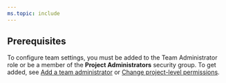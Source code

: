 ```yaml
---
ms.topic: include
---
```



<a name="pre-req"></a>


## Prerequisites

To configure team settings, you must be added to the Team Administrator role or be a member of the **Project Administrators** security group. To get added, see [Add a team administrator](../add-team-administrator.md) or [Change project-level permissions](../../security/change-project-level-permissions.md).
